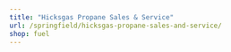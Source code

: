 ```yaml
---
title: "Hicksgas Propane Sales & Service"
url: /springfield/hicksgas-propane-sales-and-service/
shop: fuel
---
```

